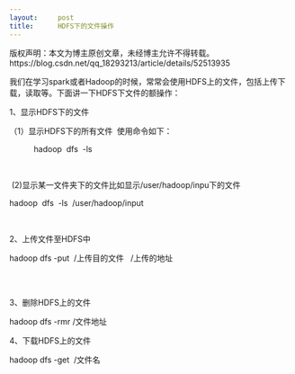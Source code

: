 ```yaml
---
layout:     post
title:      HDFS下的文件操作
---
```

<div id="article_content" class="article_content clearfix csdn-tracking-statistics" data-pid="blog" data-mod="popu_307" data-dsm="post">
								<div class="article-copyright">
					版权声明：本文为博主原创文章，未经博主允许不得转载。					https://blog.csdn.net/qq_18293213/article/details/52513935				</div>
								            <link rel="stylesheet" href="https://csdnimg.cn/release/phoenix/template/css/ck_htmledit_views-f76675cdea.css">
						<div class="htmledit_views" id="content_views">
                
<p>我们在学习spark或者Hadoop的时候，常常会使用HDFS上的文件，包括上传下载，读取等。下面讲一下HDFS下文件的额操作：</p>
<p>1、显示HDFS下的文件</p>
<p>（1）显示HDFS下的所有文件  使用命令如下：</p>
<p>           hadoop  dfs  -ls</p>
<p>            <img src="https://img-blog.csdn.net/20160912153325247?watermark/2/text/aHR0cDovL2Jsb2cuY3Nkbi5uZXQv/font/5a6L5L2T/fontsize/400/fill/I0JBQkFCMA==/dissolve/70/gravity/Center" alt=""></p>
<p> (2)显示某一文件夹下的文件比如显示/user/hadoop/inpu下的文件</p>
<p><span></span>hadoop  dfs  -ls  /user/hadoop/input</p>
<p>         <img src="https://img-blog.csdn.net/20160912153914448?watermark/2/text/aHR0cDovL2Jsb2cuY3Nkbi5uZXQv/font/5a6L5L2T/fontsize/400/fill/I0JBQkFCMA==/dissolve/70/gravity/Center" alt=""></p>
<p>2、上传文件至HDFS中 </p>
<p><span></span>hadoop dfs -put  /上传目的文件   /上传的地址</p>
<p><span></span></p>
<p><img src="https://img-blog.csdn.net/20160912154938971?watermark/2/text/aHR0cDovL2Jsb2cuY3Nkbi5uZXQv/font/5a6L5L2T/fontsize/400/fill/I0JBQkFCMA==/dissolve/70/gravity/Center" alt=""><br></p>
<p><br></p>
<p>3、删除HDFS上的文件</p>
<p><span></span>hadoop dfs -rmr /文件地址</p>
<p>4、下载HDFS上的文件</p>
<p><span></span>hadoop dfs -get  /文件名</p>
<p><br></p>
<p><br></p>
            </div>
                </div>